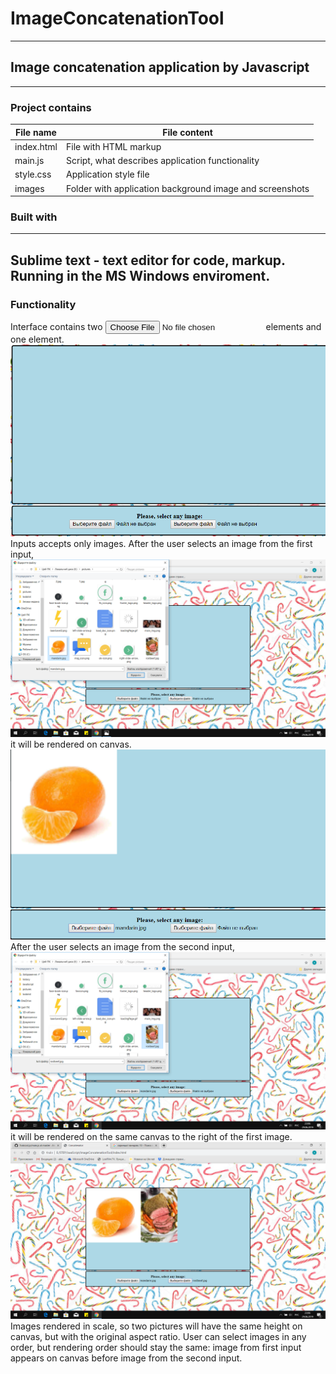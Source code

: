 # ImageConcatenationTool
---------------------------------
## Image concatenation application by Javascript
---------------------------------
### Project contains
 File name         |   File content
-------------------|------------------
index.html         |File with HTML markup
main.js            |Script, what describes application functionality
style.css          |Application style file
images             |Folder with application background image and screenshots

### Built with
----------------------------------------
Sublime text - text editor for code, markup. Running in the MS Windows enviroment.
----------------------------------------
### Functionality
Interface contains two <input type="file"/> elements and one <canvas> element.
![alt interface](https://github.com/AlexShyshkov/ImageConcatenationTool/blob/master/images/screenshots/1.png)
Inputs accepts only images.
After the user selects an image from the first input, ![alt first_input](https://github.com/AlexShyshkov/ImageConcatenationTool/blob/master/images/screenshots/3.png)
it will be rendered on canvas. ![alt rendering](https://github.com/AlexShyshkov/ImageConcatenationTool/blob/master/images/screenshots/4.png)
After the user selects an image from the second input, ![alt second_input](https://github.com/AlexShyshkov/ImageConcatenationTool/blob/master/images/screenshots/5.png) it will be rendered on the same canvas to the right of the first image. ![alt result](https://github.com/AlexShyshkov/ImageConcatenationTool/blob/master/images/screenshots/6.png)
Images rendered in scale, so two pictures will have the same height on canvas, but with the original aspect ratio.
User can select images in any order, but rendering order should stay the same: image from first input appears on canvas before image from the second input.
